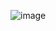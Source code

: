 ![image](https://github.com/EzeChinedumUchenna/http-echo-project/assets/102483586/1ff6edc1-baff-47e3-8d35-b47cd484f701)

